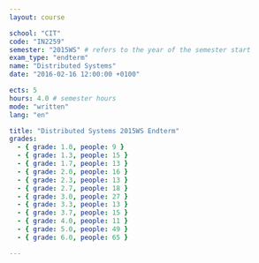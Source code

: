 ```yaml
---
layout: course

school: "CIT"
code: "IN2259"
semester: "2015WS" # refers to the year of the semester start
exam_type: "endterm"
name: "Distributed Systems"
date: "2016-02-16 12:00:00 +0100"

ects: 5
hours: 4.0 # semester hours
mode: "written"
lang: "en"

title: "Distributed Systems 2015WS Endterm"
grades:
  - { grade: 1.0, people: 9 }
  - { grade: 1.3, people: 15 }
  - { grade: 1.7, people: 13 }
  - { grade: 2.0, people: 16 }
  - { grade: 2.3, people: 13 }
  - { grade: 2.7, people: 18 }
  - { grade: 3.0, people: 27 }
  - { grade: 3.3, people: 13 }
  - { grade: 3.7, people: 15 }
  - { grade: 4.0, people: 11 }
  - { grade: 5.0, people: 49 }
  - { grade: 6.0, people: 65 }

---
```

